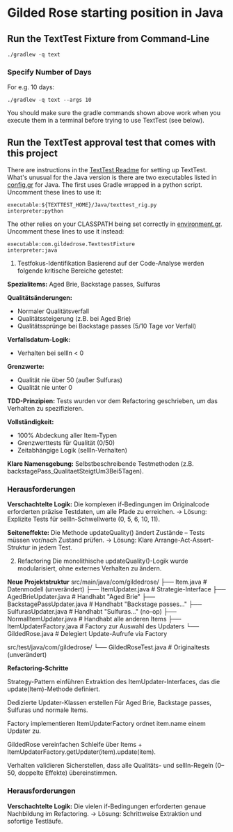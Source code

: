 # Gilded Rose starting position in Java

## Run the TextTest Fixture from Command-Line

```
./gradlew -q text
```

### Specify Number of Days

For e.g. 10 days:

```
./gradlew -q text --args 10
```

You should make sure the gradle commands shown above work when you execute them in a terminal before trying to use TextTest (see below).


## Run the TextTest approval test that comes with this project

There are instructions in the [TextTest Readme](../texttests/README.md) for setting up TextTest. What's unusual for the Java version is there are two executables listed in [config.gr](../texttests/config.gr) for Java. The first uses Gradle wrapped in a python script. Uncomment these lines to use it:

    executable:${TEXTTEST_HOME}/Java/texttest_rig.py
    interpreter:python

The other relies on your CLASSPATH being set correctly in [environment.gr](../texttests/environment.gr). Uncomment these lines to use it instead:

    executable:com.gildedrose.TexttestFixture
    interpreter:java



1. Testfokus-Identifikation
Basierend auf der Code-Analyse werden folgende kritische Bereiche getestet:

**Spezialitems:** Aged Brie, Backstage passes, Sulfuras

**Qualitätsänderungen:**

* Normaler Qualitätsverfall
* Qualitätssteigerung (z.B. bei Aged Brie)
* Qualitätssprünge bei Backstage passes (5/10 Tage vor Verfall)

**Verfallsdatum-Logik:**

* Verhalten bei sellIn < 0

**Grenzwerte:**

* Qualität nie über 50 (außer Sulfuras)
* Qualität nie unter 0

**TDD-Prinzipien:** Tests wurden vor dem Refactoring geschrieben, um das Verhalten zu spezifizieren.

**Vollständigkeit:**

* 100% Abdeckung aller Item-Typen
* Grenzwerttests für Qualität (0/50)
* Zeitabhängige Logik (sellIn-Verhalten)

**Klare Namensgebung:** Selbstbeschreibende Testmethoden (z.B. backstagePass_QualitaetSteigtUm3Bei5Tagen).

### Herausforderungen

**Verschachtelte Logik:**
Die komplexen if-Bedingungen im Originalcode erforderten präzise Testdaten, um alle Pfade zu erreichen.
-> Lösung: Explizite Tests für sellIn-Schwellwerte (0, 5, 6, 10, 11).

**Seiteneffekte:**
Die Methode updateQuality() ändert Zustände – Tests müssen vor/nach Zustand prüfen.
-> Lösung: Klare Arrange-Act-Assert-Struktur in jedem Test.


2. Refactoring 
Die monolithische updateQuality()-Logik wurde modularisiert, ohne externes Verhalten zu ändern.


**Neue Projektstruktur**
src/main/java/com/gildedrose/
├── Item.java                   # Datenmodell (unverändert)
├── ItemUpdater.java            # Strategie-Interface
├── AgedBrieUpdater.java        # Handhabt "Aged Brie"
├── BackstagePassUpdater.java   # Handhabt "Backstage passes..."
├── SulfurasUpdater.java        # Handhabt "Sulfuras..." (no-op)
├── NormalItemUpdater.java      # Handhabt alle anderen Items
├── ItemUpdaterFactory.java     # Factory zur Auswahl des Updaters
└── GildedRose.java             # Delegiert Update-Aufrufe via Factory

src/test/java/com/gildedrose/
└── GildedRoseTest.java         # Originaltests (unverändert)

**Refactoring-Schritte**

Strategy-Pattern einführen
Extraktion des ItemUpdater-Interfaces, das die update(Item)-Methode definiert.

Dedizierte Updater-Klassen erstellen
Für Aged Brie, Backstage passes, Sulfuras und normale Items.

Factory implementieren
ItemUpdaterFactory ordnet item.name einem Updater zu.

GildedRose vereinfachen
Schleife über Items + ItemUpdaterFactory.getUpdater(item).update(item).

Verhalten validieren
Sicherstellen, dass alle Qualitäts- und sellIn-Regeln (0–50, doppelte Effekte) übereinstimmen.

### Herausforderungen

**Verschachtelte Logik:**
Die vielen if-Bedingungen erforderten genaue Nachbildung im Refactoring.
-> Lösung: Schrittweise Extraktion und sofortige Testläufe.
